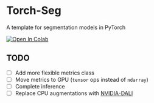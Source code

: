 # Torch-Seg

A template for segmentation models in PyTorch

[![Open In Colab](https://colab.research.google.com/assets/colab-badge.svg)](https://colab.research.google.com/drive/10QGnghYxi0h4oMQ0JcSt_FAX8Ez0VTTe)

## TODO

- [ ] Add more flexible metrics class
- [ ] Move metrics to GPU (`tensor` ops instead of `ndarray`)
- [ ] Complete inference
- [ ] Replace CPU augmentations with [NVIDIA-DALI](https://github.com/NVIDIA/DALI)
